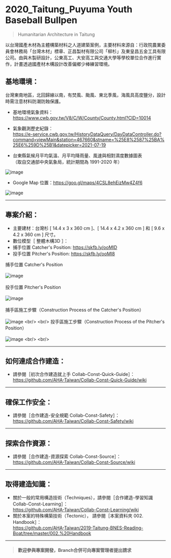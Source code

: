 # 2020_Taitung_Puyuma Youth Baseball Bullpen

>Humanitarian Architecture in Taitung<br/>
>
以台灣國產木材為主體構築材料之人道建築案例，主要材料來源自：行政院農業委員會林務局「台灣木材」標章、正昌製材有限公司「柳杉」及東皇昌五金工具有限公司。由與木製研設計，公東高工、大安高工與交通大學等學校單位合作進行實作，計畫透過國產材木構設計改善偏鄉少棒練習環境。<br/>

## 基地環境：<br/>
台灣東南地區，北回歸線以南，有焚風、颱風、東北季風，海風具高度鹽分，設計時需注意材料防潮防蝕保護。<br/>
* 基地環境氣象資料：https://www.cwb.gov.tw/V8/C/W/County/County.html?CID=10014 <br/>
* 氣象觀測歷史紀錄：<br/>
  https://e-service.cwb.gov.tw/HistoryDataQuery/DayDataController.do?command=viewMain&station=467660&stname=%25E8%2587%25BA%25E6%259D%25B1&datepicker=2021-07-19 <br/>

* 台東縣氣候月平均氣溫、月平均降雨量、風速與相對濕度數據圖表<br/>
 （取自交通部中央氣象局，統計期間為 1991-2020 年）<br/>

![image](https://github.com/AHA-Taiwan/2020_Taitung_Balan-Site/blob/master/001.%20Blueprint/README%20IMAGE/Taitung_Weather_All.jpg)

* Google Map 位置：https://goo.gl/maps/4CSL8ehEizMw4Z4f6  <br/>

![image](https://github.com/linghsuanh/2020_Taitung_PuyumaYouthBaseballBullpen/blob/master/001.%20Blueprint/README%20IMAGE%20(Sketchlab%20%2B%20GMap)/PYB_GMap.png)
***
## 專案介紹：<br/>
* 主要建材：台灣杉 [ 14.4 x 3 x 360 cm ]、[ 14.4 x 4.2 x 360 cm ] 和 [ 9.6 x 4.2 x 360 cm ] 尺寸。
* 數位模型［ 整體木構3D ］：
* 捕手位置 Catcher's Position: https://skfb.ly/ooMID
* 投手位置 Pitcher's Position: https://skfb.ly/ooMI8

捕手位置 Catcher's Position
<br/>
<br/>
![image](https://github.com/linghsuanh/2020_Taitung_PuyumaYouthBaseballBullpen/blob/master/001.%20Blueprint/README%20IMAGE%20(Sketchlab%20%2B%20GMap)/Sketchlab%20Models/PYB_Catcher_s%20Position.png)
<br/>
<br/>
投手位置 Pitcher's Position
<br/>
<br/>
![image](https://github.com/linghsuanh/2020_Taitung_PuyumaYouthBaseballBullpen/blob/master/001.%20Blueprint/README%20IMAGE%20(Sketchlab%20%2B%20GMap)/Sketchlab%20Models/PYB_Pitcher_s%20Position.png)
<br/>
<br/>
捕手區施工步驟（Construction Process of the Catcher's Position）<br/>
<br/>
![image](https://github.com/linghsuanh/2020_Taitung_PuyumaYouthBaseballBullpen/blob/master/002.%20Handbook/Constr-Process%20Steps%20(.gif)/PYB_Catcher_s%20Position.gif)
<br/>
<br/>
投手區施工步驟（Construction Process of the Pitcher's Position）<br/>
<br/>
![image](https://github.com/linghsuanh/2020_Taitung_PuyumaYouthBaseballBullpen/blob/master/002.%20Handbook/Constr-Process%20Steps%20(.gif)/PYB_Pitcher_s%20Position.gif)
<br/>
<br/>
***
## 如何達成合作建造：<br/>
* 請參閱［初次合作建造就上手 Collab-Const-Quick-Guide］：<br/>
https://github.com/AHA-Taiwan/Collab-Const-Quick-Guide/wiki <br/>
***
## 確保工作安全：<br/>
* 請參閱［合作建造-安全規範 Collab-Const-Safety］：<br/>
https://github.com/AHA-Taiwan/Collab-Const-Safety/wiki <br/>
***
## 探索合作資源：<br/>
* 請參閱［合作建造-資源探索 Collab-Const-Source］：<br/>
https://github.com/AHA-Taiwan/Collab-Const-Source/wiki <br/>
***
## 取得建造知識：<br/>
* 關於一般的常用構造技術（Techniques），請參閱［合作建造-學習知識 Collab-Const-Learning］：<br/>
https://github.com/AHA-Taiwan/Collab-Const-Learning/wiki <br/>
* 關於本案的特殊構築技術（Tectonic）， 請參閱［本案資料夾 002. Handbook］：<br/>
https://github.com/AHA-Taiwan/2019-Taitung-BNES-Reading-Boat/tree/master/002.%20Handbook <br/>
***

> #### 歡迎參與專案開發，Branch合併可向專案管理者提出請求
